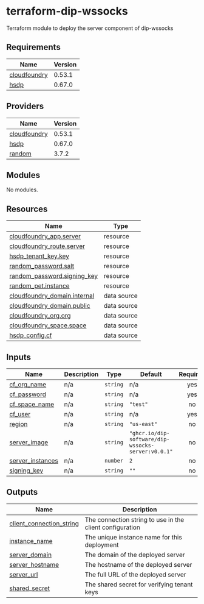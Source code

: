 # terraform-dip-wssocks

Terraform module to deploy the server component of dip-wssocks

<!-- BEGIN_TF_DOCS -->
## Requirements

| Name | Version |
|------|---------|
| <a name="requirement_cloudfoundry"></a> [cloudfoundry](#requirement\_cloudfoundry) | 0.53.1 |
| <a name="requirement_hsdp"></a> [hsdp](#requirement\_hsdp) | 0.67.0 |

## Providers

| Name | Version |
|------|---------|
| <a name="provider_cloudfoundry"></a> [cloudfoundry](#provider\_cloudfoundry) | 0.53.1 |
| <a name="provider_hsdp"></a> [hsdp](#provider\_hsdp) | 0.67.0 |
| <a name="provider_random"></a> [random](#provider\_random) | 3.7.2 |

## Modules

No modules.

## Resources

| Name | Type |
|------|------|
| [cloudfoundry_app.server](https://registry.terraform.io/providers/cloudfoundry-community/cloudfoundry/0.53.1/docs/resources/app) | resource |
| [cloudfoundry_route.server](https://registry.terraform.io/providers/cloudfoundry-community/cloudfoundry/0.53.1/docs/resources/route) | resource |
| [hsdp_tenant_key.key](https://registry.terraform.io/providers/philips-software/hsdp/0.67.0/docs/resources/tenant_key) | resource |
| [random_password.salt](https://registry.terraform.io/providers/hashicorp/random/latest/docs/resources/password) | resource |
| [random_password.signing_key](https://registry.terraform.io/providers/hashicorp/random/latest/docs/resources/password) | resource |
| [random_pet.instance](https://registry.terraform.io/providers/hashicorp/random/latest/docs/resources/pet) | resource |
| [cloudfoundry_domain.internal](https://registry.terraform.io/providers/cloudfoundry-community/cloudfoundry/0.53.1/docs/data-sources/domain) | data source |
| [cloudfoundry_domain.public](https://registry.terraform.io/providers/cloudfoundry-community/cloudfoundry/0.53.1/docs/data-sources/domain) | data source |
| [cloudfoundry_org.org](https://registry.terraform.io/providers/cloudfoundry-community/cloudfoundry/0.53.1/docs/data-sources/org) | data source |
| [cloudfoundry_space.space](https://registry.terraform.io/providers/cloudfoundry-community/cloudfoundry/0.53.1/docs/data-sources/space) | data source |
| [hsdp_config.cf](https://registry.terraform.io/providers/philips-software/hsdp/0.67.0/docs/data-sources/config) | data source |

## Inputs

| Name | Description | Type | Default | Required |
|------|-------------|------|---------|:--------:|
| <a name="input_cf_org_name"></a> [cf\_org\_name](#input\_cf\_org\_name) | n/a | `string` | n/a | yes |
| <a name="input_cf_password"></a> [cf\_password](#input\_cf\_password) | n/a | `string` | n/a | yes |
| <a name="input_cf_space_name"></a> [cf\_space\_name](#input\_cf\_space\_name) | n/a | `string` | `"test"` | no |
| <a name="input_cf_user"></a> [cf\_user](#input\_cf\_user) | n/a | `string` | n/a | yes |
| <a name="input_region"></a> [region](#input\_region) | n/a | `string` | `"us-east"` | no |
| <a name="input_server_image"></a> [server\_image](#input\_server\_image) | n/a | `string` | `"ghcr.io/dip-software/dip-wssocks-server:v0.0.1"` | no |
| <a name="input_server_instances"></a> [server\_instances](#input\_server\_instances) | n/a | `number` | `2` | no |
| <a name="input_signing_key"></a> [signing\_key](#input\_signing\_key) | n/a | `string` | `""` | no |

## Outputs

| Name | Description |
|------|-------------|
| <a name="output_client_connection_string"></a> [client\_connection\_string](#output\_client\_connection\_string) | The connection string to use in the client configuration |
| <a name="output_instance_name"></a> [instance\_name](#output\_instance\_name) | The unique instance name for this deployment |
| <a name="output_server_domain"></a> [server\_domain](#output\_server\_domain) | The domain of the deployed server |
| <a name="output_server_hostname"></a> [server\_hostname](#output\_server\_hostname) | The hostname of the deployed server |
| <a name="output_server_url"></a> [server\_url](#output\_server\_url) | The full URL of the deployed server |
| <a name="output_shared_secret"></a> [shared\_secret](#output\_shared\_secret) | The shared secret for verifying tenant keys |
<!-- END_TF_DOCS -->
